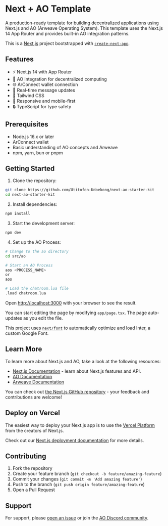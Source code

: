 # Next + AO Template

A production-ready template for building decentralized applications using Next.js and AO (Arweave Operating System). This template uses the Next.js 14 App Router and provides built-in AO integration patterns.

This is a [Next.js](https://nextjs.org/) project bootstrapped with [`create-next-app`](https://github.com/vercel/next.js/tree/canary/packages/create-next-app).

## Features

- ⚡️ Next.js 14 with App Router
- 🔗 AO integration for decentralized computing
- 🌐 ArConnect wallet connection
- 🔄 Real-time message updates
- 🎨 Tailwind CSS 
- 📱 Responsive and mobile-first
- 🔒 TypeScript for type safety

## Prerequisites

- Node.js 16.x or later
- ArConnect wallet
- Basic understanding of AO concepts and Arweave
- npm, yarn, bun or pnpm

## Getting Started

1. Clone the repository:
```bash
git clone https://github.com/Utitofon-Udoekong/next-ao-starter-kit
cd next-ao-starter-kit
```

2. Install dependencies:
```bash
npm install
```

3. Start the development server:
```bash
npm dev
```

4. Set up the AO Process:
```bash
# Change to the ao directory
cd src/ao

# Start an AO Process
aos <PROCESS_NAME> 
or
aos

# Load the chatroom.lua file
.load chatroom.lua
```


Open [http://localhost:3000](http://localhost:3000) with your browser to see the result.

You can start editing the page by modifying `app/page.tsx`. The page auto-updates as you edit the file.

This project uses [`next/font`](https://nextjs.org/docs/basic-features/font-optimization) to automatically optimize and load Inter, a custom Google Font.

## Learn More

To learn more about Next.js and AO, take a look at the following resources:

- [Next.js Documentation](https://nextjs.org/docs) - learn about Next.js features and API.
- [AO Documentation](https://cookbook_ao.arweave.dev/)
- [Arweave Documentation](https://docs.arweave.org/)

You can check out [the Next.js GitHub repository](https://github.com/vercel/next.js/) - your feedback and contributions are welcome!

## Deploy on Vercel

The easiest way to deploy your Next.js app is to use the [Vercel Platform](https://vercel.com/new?utm_medium=default-template&filter=next.js&utm_source=create-next-app&utm_campaign=create-next-app-readme) from the creators of Next.js.

Check out our [Next.js deployment documentation](https://nextjs.org/docs/deployment) for more details.

## Contributing

1. Fork the repository
2. Create your feature branch (`git checkout -b feature/amazing-feature`)
3. Commit your changes (`git commit -m 'Add amazing feature'`)
4. Push to the branch (`git push origin feature/amazing-feature`)
5. Open a Pull Request

## Support

For support, please [open an issue](https://github.com/Utitofon-Udoekong/next-ao-starter-kit/issues) or join the [AO Discord community](https://discord.com/invite/qWgGxJKwNJ).
